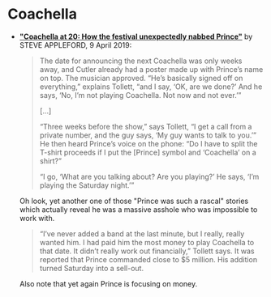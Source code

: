 
# Coachella

 - [**"Coachella at 20: How the festival unexpectedly nabbed Prince"**](https://www.latimes.com/entertainment/music/la-et-ms-coachella-prince-20190409-story.html) by STEVE APPLEFORD, 9 April 2019:
 
    > The date for announcing the next Coachella was only weeks away, and Cutler already had a poster made up with Prince’s name on top. The musician approved. “He’s basically signed off on everything,” explains Tollett, “and I say, ‘OK, are we done?’ And he says, ‘No, I’m not playing Coachella. Not now and not ever.’”
    >
    > [...]
    >
    > “Three weeks before the show,” says Tollett, “I get a call from a private number, and the guy says, ‘My guy wants to talk to you.’” He then heard Prince’s voice on the phone: “Do I have to split the T-shirt proceeds if I put the [Prince] symbol and ‘Coachella’ on a shirt?”
    >
    > “I go, ‘What are you talking about? Are you playing?’ He says, ‘I’m playing the Saturday night.’”
    
    Oh look, yet another one of those "Prince was such a rascal" stories which actually reveal he was a massive asshole who was impossible to work with.
    
    > “I’ve never added a band at the last minute, but I really, really wanted him. I had paid him the most money to play Coachella to that date. It didn’t really work out financially,” Tollett says. It was reported that Prince commanded close to $5 million. His addition turned Saturday into a sell-out.
    
    Also note that yet again Prince is focusing on money.

